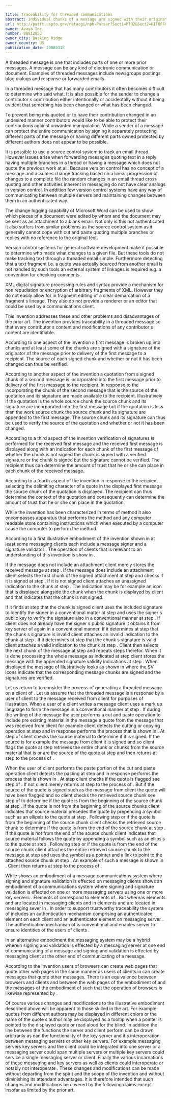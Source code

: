 ```yaml
---

title: Traceability for threaded communications
abstract: Individual chunks of a message are signed with their originators' signatures, thereby providing traceability in threaded messages so that every contributor's content as well as modifications thereof can be identified.
url: http://patft.uspto.gov/netacgi/nph-Parser?Sect1=PTO2&Sect2=HITOFF&p=1&u=%2Fnetahtml%2FPTO%2Fsearch-adv.htm&r=1&f=G&l=50&d=PALL&S1=08812853&OS=08812853&RS=08812853
owner: Avaya Inc.
number: 08812853
owner_city: Basking Ridge
owner_country: US
publication_date: 20080318
---
```

A threaded message is one that includes parts of one or more prior messages. A message can be any kind of electronic communication or document. Examples of threaded messages include newsgroups postings blog dialogs and response or forwarded emails.

In a threaded message that has many contributors it often becomes difficult to determine who said what. It is also possible for the sender to change a contributor s contribution either intentionally or accidentally without it being evident that something has been changed or what has been changed.

To prevent being mis quoted or to have their contribution changed in an undesired manner contributors would like to be able to protect their contributions against unwanted manipulation. While a sender of a message can protect the entire communication by signing it separately protecting different parts of the message or having different parts owned protected by different authors does not appear to be possible.

It is possible to use a source control system to track an email thread. However issues arise when forwarding messages quoting text in a reply having multiple branches in a thread or having a message which does not quote the previous work at all. Because version control has no concept of a message and assumes change tracking based on a linear progression of changes to a complete file the random changes in an email thread cross quoting and other activities inherent in messaging do not have clear analogs in version control. In addition few version control systems have any way of communicating between multiple servers and maintaining changes between them in an authenticated way.

The change logging capability of Microsoft Word can be used to show which pieces of a document were edited by whom and the document may be sent as an attachment to a blank email. Not only is this not authenticated it also suffers from similar problems as the source control system as it generally cannot cope with cut and paste quoting multiple branches or replies with no reference to the original text.

Version control systems for general software development make it possible to determine who made what changes to a given file. But these tools do not make tracking text through a threaded email simple. Furthermore detecting that a text fragment i.e. a quote was actually sourced from another email is not handled by such tools an external system of linkages is required e.g. a convention for checking comments .

XML digital signature processing rules and syntax provide a mechanism for non repudiation or encryption of arbitrary fragments of XML. However they do not easily allow for in fragment editing of a clear demarcation of a fragment s lineage. They also do not provide a renderer or an editor that could be used by a communications client.

This invention addresses these and other problems and disadvantages of the prior art. The invention provides traceability in a threaded message so that every contributor s content and modifications of any contributor s content are identifiable.

According to one aspect of the invention a first message is broken up into chunks and at least some of the chunks are signed with a signature of the originator of the message prior to delivery of the first message to a recipient. The source of each signed chunk and whether or not it has been changed can thus be verified.

According to another aspect of the invention a quotation from a signed chunk of a second message is incorporated into the first message prior to delivery of the first message to the recipient. In response to the incorporating the chunk of the second message that is the source of the quotation and its signature are made available to the recipient. Illustratively if the quotation is the whole source chunk the source chunk and its signature are incorporated into the first message but if the quotation is less than the work source chunk the source chunk and its signature are appended to the first message. The source chunk and its signature can thus be used to verify the source of the quotation and whether or not it has been changed.

According to a third aspect of the invention verification of signatures is performed for the received first message and the received first message is displayed along with an indication for each chunk of the first message of whether the chunk is not signed the chunk is signed with a verified signature or the chunk is signed but the signature cannot be verified. The recipient thus can determine the amount of trust that he or she can place in each chunk of the received message.

According to a fourth aspect of the invention in response to the recipient selecting the delimiting character of a quote in the displayed first message the source chunk of the quotation is displayed. The recipient can thus determine the context of the quotation and consequently can determine the amount of trust that he or she can place in the quotation.

While the invention has been characterized in terms of method it also encompasses apparatus that performs the method and any computer readable store containing instructions which when executed by a computer cause the computer to perform the method.

According to a first illustrative embodiment of the invention shown in at least some messaging clients each include a message signer and a signature validator . The operation of clients that is relevant to an understanding of this invention is show in .

If the message does not include an attachment client merely stores the received message at step . If the message does include an attachment client selects the first chunk of the signed attachment at step and checks if it is signed at step . If it is not signed client attaches an unassigned indication to the chunk at step . The indication may be for example an icon that is displayed alongside the chunk when the chunk is displayed by client and that indicates that the chunk is not signed.

If it finds at step that the chunk is signed client uses the included signature to identify the signer in a conventional matter at step and uses the signer s public key to verify the signature also in a conventional manner at step . If client does not already have the signer s public signature it obtains it from key server of again in a conventional manner. If it determines at step that the chunk s signature is invalid client attaches an invalid indication to the chunk at step . If it determines at step that the chunk s signature is valid client attaches a valid indication to the chunk at step . Client then selects the next chunk of the message at step and repeats steps therefor. When it is done processing the whole message as indicated at step client stores the message with the appended signature validity indications at step . When displayed the message of illustratively looks as shown in where the SV icons indicate that the corresponding message chunks are signed and the signatures are verified.

Let us return to to consider the process of generating a threaded message on a client of . Let us assume that the threaded message is a response by a user of client to the message received from client for purposes of illustration. When a user of a client writes a message client uses a mark up language to form the message in a conventional manner at step . If during the writing of the message the user performs a cut and paste operation to include pre existing material in the message a quote from the message that was received from client for example client detects the cutting or copying operation at step and in response performs the process that is shown in . At step of client checks the source material to determine if it is signed. If the source is for example the message from client it is signed and so client flags the quote at step retrieves the entire chunk or chunks from the source material that is or are the source of the quote at step and then returns at step to the process of .

When the user of client performs the paste portion of the cut and paste operation client detects the pasting at step and in response performs the process that is shown in . At step client checks if the quote is flagged see step of . If not client merely returns at step to the process of . But if the source of the quote is signed such as the message from client the quote will have been flagged and so client checks the retrieved source chunk see step of to determine if the quote is from the beginning of the source chunk at step . If the quote is not from the beginning of the source chunks client indicates that source material precedes the quote by prepending a symbol such as an ellipsis to the quote at step . Following step or if the quote is from the beginning of the source chunk client checks the retrieved source chunk to determine if the quote is from the end of the source chunk at step . If the quote is not from the end of the source chunk client indicates that source material follows the quote by appending a symbol such as an ellipsis to the quote at step . Following step or if the quote is from the end of the source chunk client attaches the entire retrieved source chunk to the message at step and uses the symbol as a pointer and a link to point to the attached source chunk at step . An example of such a message is shown in . Client then returns at step to the process of .

While shows an embodiment of a message communications system where signing and signature validation is effected on messaging clients shows an embodiment of a communications system where signing and signature validation is effected on one or more messaging servers using one or more key servers . Elements of correspond to elements of . But whereas elements and are located in messaging clients and in elements and are located in messaging sever in . In order to support trustworthy traceability the system of includes an authentication mechanism comprising an authenticatee element on each client and an authenticator element on messaging server . The authentication mechanism of is conventional and enables server to ensure identities of the users of clients .

In an alternative embodiment the messaging system may be a hybrid wherein signing and validation is effected by a messaging server at one end of communicating of a message and signing and validation is effected by messaging client at the other end of communicating of a message.

According to the invention users of browsers can create web pages that quote other web pages in the same manner as users of clients in can create messages that quote other messages. There is an equivalence between browsers and clients and between the web pages of the embodiment of and the messages of the embodiment of such that the operation of browsers is likewise represented by .

Of course various changes and modifications to the illustrative embodiment described above will be apparent to those skilled in the art. For example quotes from different authors may be displayed in different colors or the name of the quote s author may be displayed as a tooltip when a pointer is pointed to the displayed quote or read aloud for the blind. In addition the line between the functions the server and client perform can be drawn arbitrarily as can the functionality of the key server and it s interoperation between messaging servers or other key servers. For example messaging servers key servers and the client could be integrated into one server or a messaging server could span multiple servers or multiple key servers could service a single messaging server or client. Finally the various incarnations of these messaging and key servers as well as clients could interoperate or notably not interoperate . These changes and modifications can be made without departing from the spirit and the scope of the invention and without diminishing its attendant advantages. It is therefore intended that such changes and modifications be covered by the following claims except insofar as limited by the prior art.


